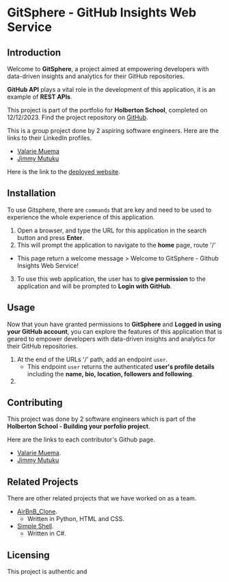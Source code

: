# GitSphere - GitHub Insights Web Service
## Introduction

Welcome to **GitSphere**, a project aimed at empowering developers with data-driven insights and analytics for their GitHub repositories.

**GitHub API** plays a vital role in the development of this application, it is an example of **REST APIs**.

This project is part of the portfolio for **Holberton School**, completed on 12/12/2023. Find the project repository on [GitHub](https://github.com/valariembithe/GitSphere).

This is a group project done by 2 aspiring software engineers. Here are the links to their LinkedIn profiles.
- [Valarie Muema](https://www.linkedin.com/in/valarie-muema-549403231/)
- [Jimmy Mutuku](https://www.linkedin.com/in/jimmymutuku/)

Here is the link to the [deployed website]().

## Installation

To use Gitsphere, there are `commands` that are key and need to be used to experience the whole experience of this application.
1. Open a browser, and type the URL for this application in the search button and press **Enter**.
2. This will prompt the application to navigate to the **home** page, route '/'
  - This page return a welcome message > Welcome to GitSphere - Github Insights Web Service!
3. To use this web application, the user has to **give permission** to the application and will be prompted to **Login with GitHub**. 

## Usage
Now that youn have granted permissions to **GitSphere** and **Logged in using your GitHub account**, you can explore the features of this application that is geared to empower developers with data-driven insights and analytics for their GitHub repositories. 
1. At the end of the URLs '/' path, add an endpoint `user`.
   - This endpoint `user` returns the authenticated **user's profile details** including the **name, bio, location, followers and following**.
2. 


## Contributing
This project was done by 2 software engineers which is part of the **Holberton School - Building your porfolio project**.

Here are the links to each contributor's Github page.
- [Valarie Muema](https://github.com/valariembithe).
- [Jimmy Mutuku](https://github.com/SirJimKe)

## Related Projects
There are other related projects that we have worked on as a team.
- [AirBnB_Clone](https://github.com/valariembithe/AirBnB_clone).
  - Written in Python, HTML and CSS.
- [Simple Shell](https://github.com/valariembithe/simple_shell).
  - Written in C#.

## Licensing

This project is authentic and
